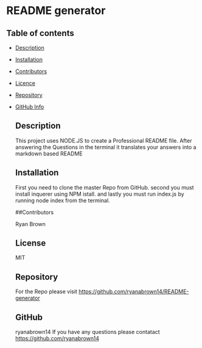 
  # README generator

  ## Table of contents

- [Description](#Description)
- [Installation](#Installation)
- [Contributors](#Contributors)
- [Licence](#Licence)
- [Repository](#Repository)
- [GitHub Info](#GitHub)

  ## Description

  This project uses NODE.JS to create a Professional README file.  After answering the Questions in the terminal it translates your answers into a markdown based README

  ## Installation 

  First you need to clone the master Repo from GitHub. second you must install inquerer using NPM istall.  and lastly you must run index.js by running node index from the terminal.

  ##Contributors

  Ryan Brown

  ## License

  MIT

  ## Repository

  For the Repo please visit https://github.com/ryanabrown14/README-generator

  ## GitHub

  ryanabrown14
  If you have any questions please contatact https://github.com/ryanabrown14 







